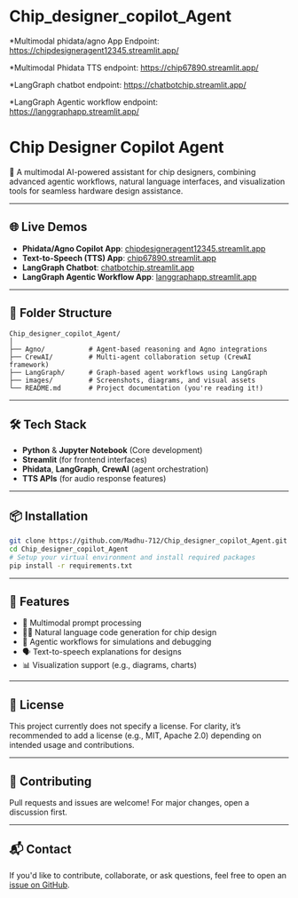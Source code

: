 # Chip_designer_copilot_Agent
*Multimodal phidata/agno App Endpoint:
https://chipdesigneragent12345.streamlit.app/

*Multimodal Phidata TTS endpoint:
https://chip67890.streamlit.app/

*LangGraph chatbot endpoint:
https://chatbotchip.streamlit.app/

*LangGraph Agentic workflow endpoint:
https://langgraphapp.streamlit.app/





# Chip Designer Copilot Agent

🚀 A multimodal AI-powered assistant for chip designers, combining advanced agentic workflows, natural language interfaces, and visualization tools for seamless hardware design assistance.

---

## 🌐 Live Demos

- **Phidata/Agno Copilot App**: [chipdesigneragent12345.streamlit.app](https://chipdesigneragent12345.streamlit.app)
- **Text-to-Speech (TTS) App**: [chip67890.streamlit.app](https://chip67890.streamlit.app)
- **LangGraph Chatbot**: [chatbotchip.streamlit.app](https://chatbotchip.streamlit.app)
- **LangGraph Agentic Workflow App**: [langgraphapp.streamlit.app](https://langgraphapp.streamlit.app)

---

## 📁 Folder Structure

```
Chip_designer_copilot_Agent/
│
├── Agno/           # Agent-based reasoning and Agno integrations
├── CrewAI/         # Multi-agent collaboration setup (CrewAI framework)
├── LangGraph/      # Graph-based agent workflows using LangGraph
├── images/         # Screenshots, diagrams, and visual assets
└── README.md       # Project documentation (you're reading it!)
```

---

## 🛠️ Tech Stack

- **Python** & **Jupyter Notebook** (Core development)
- **Streamlit** (for frontend interfaces)
- **Phidata**, **LangGraph**, **CrewAI** (agent orchestration)
- **TTS APIs** (for audio response features)

---

## 📦 Installation

```bash
git clone https://github.com/Madhu-712/Chip_designer_copilot_Agent.git
cd Chip_designer_copilot_Agent
# Setup your virtual environment and install required packages
pip install -r requirements.txt
```

---

## 📌 Features

- 🧠 Multimodal prompt processing
- 🧑‍💻 Natural language code generation for chip design
- 🔁 Agentic workflows for simulations and debugging
- 🗣️ Text-to-speech explanations for designs
- 📊 Visualization support (e.g., diagrams, charts)

---

## 📄 License

This project currently does not specify a license. For clarity, it’s recommended to add a license (e.g., MIT, Apache 2.0) depending on intended usage and contributions.

---

## 🙌 Contributing

Pull requests and issues are welcome! For major changes, open a discussion first.

---

## 📬 Contact

If you'd like to contribute, collaborate, or ask questions, feel free to open an [issue on GitHub](https://github.com/Madhu-712/Chip_designer_copilot_Agent/issues).


